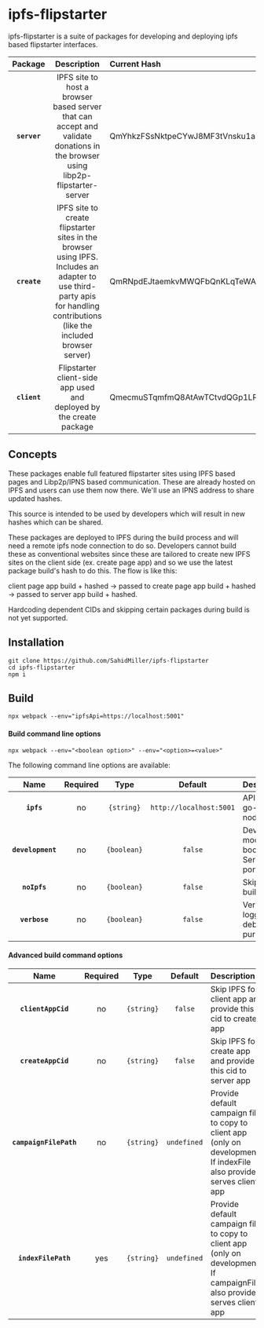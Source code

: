 # ipfs-flipstarter

ipfs-flipstarter is a suite of packages for developing and deploying ipfs based flipstarter interfaces.

|Package|Description|Current Hash|
|:--:|:----------:|:----|
|**`server`**| IPFS site to host a browser based server that can accept and validate donations in the browser using libp2p-flipstarter-server | QmYhkzFSsNktpeCYwJ8MF3tVnsku1a7JyeXMoBUrNqwQcJ |
|**`create`**| IPFS site to create flipstarter sites in the browser using IPFS. Includes an adapter to use third-party apis for handling contributions (like the included browser server) | QmRNpdEJtaemkvMWQFbQnKLqTeWA4DLdWoM98skUpYkcdw |
|**`client`**| Flipstarter client-side app used and deployed by the create package | QmecmuSTqmfmQ8AtAwTCtvdQGp1LRiYym6gdTzGb7AeKuN |

## Concepts

These packages enable full featured flipstarter sites using IPFS based pages and Libp2p/IPNS based communication. These are already hosted on IPFS and users can use them now there. We'll use an IPNS address to share updated hashes. 

This source is intended to be used by developers which will result in new hashes which can be shared.

These packages are deployed to IPFS during the build process and will need a remote ipfs node connection to do so. Developers cannot build these as conventional websites since these are tailored to create new IPFS sites on the client side (ex. create page app) and so we use the latest package build's hash to do this. The flow is like this:

client page app build + hashed -> passed to create page app build + hashed -> passed to server app build + hashed.

Hardcoding dependent CIDs and skipping certain packages during build is not yet supported.

## Installation

```
git clone https://github.com/SahidMiller/ipfs-flipstarter
cd ipfs-flipstarter 
npm i
```

## Build

```
npx webpack --env="ipfsApi=https://localhost:5001"
```

#### Build command line options

`npx webpack --env="<boolean option>" --env="<option>=<value>"`

The following command line options are available:

|Name|Required|Type|Default|Description|
|:--:|:-----:|:--:|:-----:|:----------|
|**`ipfs`**|no|`{string}`|`http://localhost:5001`| API URL for go-ipfs node. |
|**`development`**|no|`{boolean}`|`false`| Development mode boolean flag. Serves on port 55554 |
|**`noIpfs`**|no|`{boolean}`|`false`| Skip IPFS build |
|**`verbose`**|no|`{boolean}`|`false`| Verbose logging for debugging purposes |

#### Advanced build command options

|Name|Required|Type|Default|Description|
|:--:|:-----:|:--:|:-----:|:----------|
|**`clientAppCid`**|no|`{string}`|`false`| Skip IPFS for client app and provide this cid to create app |
|**`createAppCid`**|no|`{string}`|`false`| Skip IPFS for create app and provide this cid to server app |
|**`campaignFilePath`**|no|`{string}`|`undefined`| Provide default campaign file to copy to client app (only on development). If indexFile also provided, serves client app |
|**`indexFilePath`**|yes|`{string}`|`undefined`| Provide default campaign file to copy to client app (only on development). If campaignFile also provided, serves client app  |
